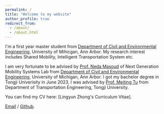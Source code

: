 ```yaml
---
permalink: /
title: "Welcome to my website"
author_profile: true
redirect_from: 
  - /about/
  - /about.html
---
```


I'm a first year master student from [Department of Civil and Environmental Engineering](https://cee.engin.umich.edu/), University of Mihicgan, Ann Arbor. My research interest includes Shared Mobility, Intelligent Transportation System etc.

I am very fortunate to be advised by [Prof. Neda Masoud](https://cee.engin.umich.edu/people/masoud-neda/) of Next Generation Mobility Systems Lab from [Department of Civil and Environmental Engineering](https://websites.umich.edu/~nmasoud/), University of Michigan, Ann Arbor. I got my bachelor degree in Tongji Univerisity in June 2023, I was advised by [Prof. Meiting Tu](https://tjjt.tongji.edu.cn/info/2901/9429.htm) from Department of Transportation Engineering, Tongji University.

You can find my CV here: [Lingyun Zhong's Curriculum Vitae].

[Email](lingyunz@umich.edu) / [Github](https://github.com/zhongly1021).
